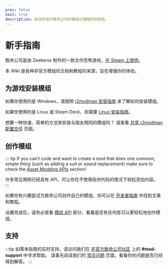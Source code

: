 ```yaml
---
prev: false
next: true
description: 启动并运行致命公司的模组以增强你的体验。
---
```


# 新手指南

致命公司是由 Zeekerss 制作的一款合作恐怖游戏，[在 Steam 上提供](https://store.steampowered.com/app/1966720/Lethal_Company/)。

本 Wiki 是各种非官方模组的文档和教程的来源，旨在增强你的体验。

## 为游戏安装模组

如果你使用的是 Windows，请按照 [r2modman 安装指南](/installation/installing-r2modman) 来了解如何安装模组。

如果你使用的是 Linux 或 Steam Deck，则需要  [Linux 安装指南](/installation/installing-r2modman-linux)。

想要一种快速、简单的方法来安装与朋友相同的模组吗？ 请查看 [共享 r2modman 配置文件](/installation/syncing-mods) 页面。

## 创作模组

::: tip
If you can't code and want to create a mod that does one common, simple thing (such as adding a suit or sound replacement) make sure to check the [Asset Modding APIs](/dev/apis/overview#asset-apis) section!

许多常见用例已经具有 API，可让你在不使用任何代码的情况下轻松添加内容。
:::

如果你有兴趣尝试为致命公司创作自己的模组，你可以在 [开发者指南](/dev/overview) 中找到文章和教程。

设置完成后，请务必查看 [模组 API](/dev/apis/overview) 部分，看看是否有任何库可以更轻松地创作模组。

## 支持

:::tip
如需本指南的实时支持，请访问我们在 [非官方致命公司社区](https://discord.gg/nYcQFEpXfU) 上的 **#mod-support** 中寻求帮助。 请事先阅读我们的 [常见问题](extras/faq) 页面，看看你的问题是否已经得到解答。
:::
